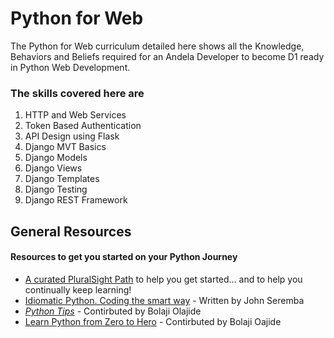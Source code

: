 # Python for Web

The Python for Web curriculum detailed here shows all the Knowledge, Behaviors and Beliefs required for an Andela Developer to become D1 ready in Python Web Development.

### The skills covered here are
1. HTTP and Web Services
2. Token Based Authentication
3. API Design using Flask
4. Django MVT Basics
5. Django Models
6. Django Views
7. Django Templates
8. Django Testing
9. Django REST Framework


## General Resources
#### Resources to get you started on your Python Journey

- [A curated PluralSight Path](https://app.pluralsight.com/channels/details/7ea6a9f4-44c5-4c5d-9f74-34506617067c) to help you get started... and to help you continually keep learning! 
- [Idiomatic Python. Coding the smart way](https://medium.com/the-andela-way/idiomatic-python-coding-the-smart-way-cc560fa5f1d6) - Written by John Seremba
- [_Python Tips_](http://book.pythontips.com/en/latest/index.html) - Contirbuted by Bolaji Olajide
- [Learn Python from Zero to Hero](https://medium.freecodecamp.org/learning-python-from-zero-to-hero-120ea540b567) - Contirbuted by Bolaji Oajide
